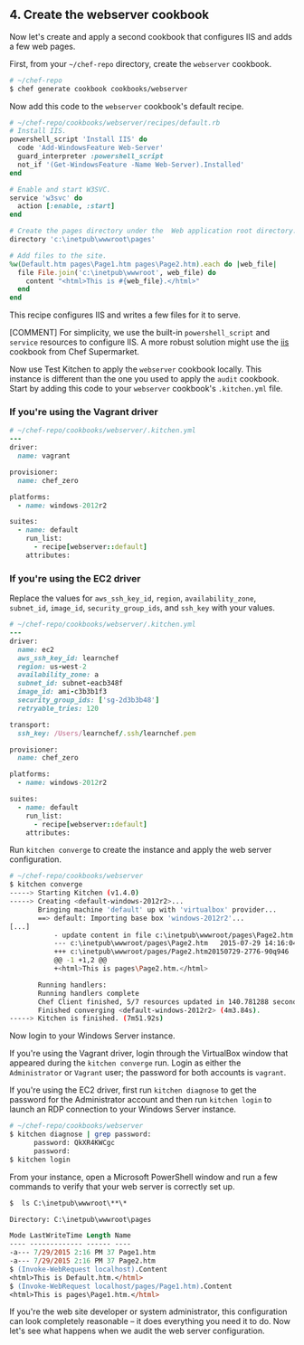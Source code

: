 ## 4. Create the webserver cookbook

Now let's create and apply a second cookbook that configures IIS and adds a few web pages.

First, from your <code class="file-path">~/chef-repo</code> directory, create the `webserver` cookbook.

```bash
# ~/chef-repo
$ chef generate cookbook cookbooks/webserver
```

Now add this code to the `webserver` cookbook's default recipe.

```ruby
# ~/chef-repo/cookbooks/webserver/recipes/default.rb
# Install IIS.
powershell_script 'Install IIS' do
  code 'Add-WindowsFeature Web-Server'
  guard_interpreter :powershell_script
  not_if '(Get-WindowsFeature -Name Web-Server).Installed'
end

# Enable and start W3SVC.
service 'w3svc' do
  action [:enable, :start]
end

# Create the pages directory under the  Web application root directory.
directory 'c:\inetpub\wwwroot\pages'

# Add files to the site.
%w(Default.htm pages\Page1.htm pages\Page2.htm).each do |web_file|
  file File.join('c:\inetpub\wwwroot', web_file) do
    content "<html>This is #{web_file}.</html>"
  end
end
```

This recipe configures IIS and writes a few files for it to serve.

[COMMENT] For simplicity, we use the built-in `powershell_script` and `service` resources to configure IIS. A more robust solution might use the [iis](https://supermarket.chef.io/cookbooks/iis) cookbook from Chef Supermarket.

Now use Test Kitchen to apply the `webserver` cookbook locally. This instance is different than the one you used to apply the `audit` cookbook. Start by adding this code to your `webserver` cookbook's <code class="file-path">.kitchen.yml</code> file.

### If you're using the Vagrant driver

```ruby
# ~/chef-repo/cookbooks/webserver/.kitchen.yml
---
driver:
  name: vagrant

provisioner:
  name: chef_zero

platforms:
  - name: windows-2012r2

suites:
  - name: default
    run_list:
      - recipe[webserver::default]
    attributes:
```

### If you're using the EC2 driver

Replace the values for `aws_ssh_key_id`, `region`, `availability_zone`, `subnet_id`, `image_id`, `security_group_ids`, and `ssh_key` with your values.

```ruby
# ~/chef-repo/cookbooks/webserver/.kitchen.yml
---
driver:
  name: ec2
  aws_ssh_key_id: learnchef
  region: us-west-2
  availability_zone: a
  subnet_id: subnet-eacb348f
  image_id: ami-c3b3b1f3
  security_group_ids: ['sg-2d3b3b48']
  retryable_tries: 120

transport:
  ssh_key: /Users/learnchef/.ssh/learnchef.pem

provisioner:
  name: chef_zero

platforms:
  - name: windows-2012r2

suites:
  - name: default
    run_list:
      - recipe[webserver::default]
    attributes:
```

Run `kitchen converge` to create the instance and apply the web server configuration.

```bash
# ~/chef-repo/cookbooks/webserver
$ kitchen converge
-----> Starting Kitchen (v1.4.0)
-----> Creating <default-windows-2012r2>...
       Bringing machine 'default' up with 'virtualbox' provider...
       ==> default: Importing base box 'windows-2012r2'...
[...]
           - update content in file c:\inetpub\wwwroot/pages\Page2.htm from none to 0c8f6e
           --- c:\inetpub\wwwroot/pages\Page2.htm	2015-07-29 14:16:04.000000000 +0000
           +++ c:\inetpub\wwwroot/pages/Page2.htm20150729-2776-90q946	2015-07-29 14:16:04.000000000 +0000
           @@ -1 +1,2 @@
           +<html>This is pages\Page2.htm.</html>

       Running handlers:
       Running handlers complete
       Chef Client finished, 5/7 resources updated in 140.781288 seconds
       Finished converging <default-windows-2012r2> (4m3.84s).
-----> Kitchen is finished. (7m51.92s)
```

Now login to your Windows Server instance.

If you're using the Vagrant driver, login through the VirtualBox window that appeared during the `kitchen converge` run. Login as either the `Administrator` or `Vagrant` user; the password for both accounts is `vagrant`.

If you're using the EC2 driver, first run `kitchen diagnose` to get the password for the Administrator account and then run `kitchen login` to launch an RDP connection to your Windows Server instance.

```bash
# ~/chef-repo/cookbooks/webserver
$ kitchen diagnose | grep password:
      password: QkXR4KWCgc
      password:
$ kitchen login
```

From your instance, open a Microsoft PowerShell window and run a few commands to verify that your web server is correctly set up.

```ps
$  ls C:\inetpub\wwwroot\**\*

Directory: C:\inetpub\wwwroot\pages

Mode LastWriteTime Length Name
---- ------------- ------ ----
-a--- 7/29/2015 2:16 PM 37 Page1.htm
-a--- 7/29/2015 2:16 PM 37 Page2.htm
$ (Invoke-WebRequest localhost).Content
<html>This is Default.htm.</html>
$ (Invoke-WebRequest localhost/pages/Page1.htm).Content
<html>This is pages\Page1.htm.</html>
```

If you're the web site developer or system administrator, this configuration can look completely reasonable &ndash; it does everything you need it to do. Now let's see what happens when we audit the web server configuration.
